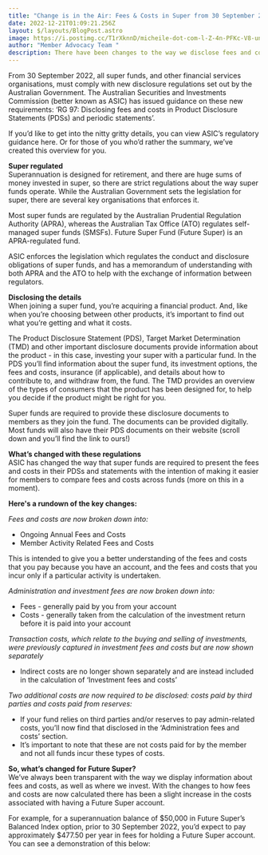 ```yaml
---
title: "Change is in the Air: Fees & Costs in Super from 30 September 2022"
date: 2022-12-21T01:09:21.256Z
layout: $/layouts/BlogPost.astro
image: https://i.postimg.cc/T1rXknnD/micheile-dot-com-l-Z-4n-PFKc-V8-unsplash.jpg
author: "Member Advocacy Team "
description: There have been changes to the way we disclose fees and costs.
---
```



From 30 September 2022, all super funds, and other financial services organisations, must comply with new disclosure regulations set out by the Australian Government. The Australian Securities and Investments Commission (better known as ASIC) has issued guidance on these new requirements: ‘RG 97: Disclosing fees and costs in Product Disclosure Statements (PDSs) and periodic statements’.

If you’d like to get into the nitty gritty details, you can view ASIC’s regulatory guidance here. Or for those of you who’d rather the summary, we’ve created this overview for you.

**Super regulated**\
Superannuation is designed for retirement, and there are huge sums of money invested in super, so there are strict regulations about the way super funds operate. While the Australian Government sets the legislation for super, there are several key organisations that enforces it.

Most super funds are regulated by the Australian Prudential Regulation Authority (APRA), whereas the Australian Tax Office (ATO) regulates self-managed super funds (SMSFs). Future Super Fund (Future Super) is an APRA-regulated fund.

ASIC enforces the legislation which regulates the conduct and disclosure obligations of super funds, and has a memorandum of understanding with both APRA and the ATO to help with the exchange of information between regulators.

**Disclosing the details**\
When joining a super fund, you’re acquiring a financial product. And, like when you’re choosing between other products, it’s important to find out what you’re getting and what it costs.

The Product Disclosure Statement (PDS), Target Market Determination (TMD) and other important disclosure documents provide information about the product - in this case, investing your super with a particular fund. In the PDS you’ll find information about the super fund, its investment options, the fees and costs, insurance (if applicable), and details about how to contribute to, and withdraw from, the fund. The TMD provides an overview of the types of consumers that the product has been designed for, to help you decide if the product might be right for you.

Super funds are required to provide these disclosure documents to members as they join the fund. The documents can be provided digitally. Most funds will also have their PDS documents on their website (scroll down and you’ll find the link to ours!)

**What’s changed with these regulations**\
ASIC has changed the way that super funds are required to present the fees and costs in their PDSs and statements with the intention of making it easier for members to compare fees and costs across funds (more on this in a moment).

**H﻿ere's a rundown of the key changes:** 

*Fees and costs are now broken down into:* 

* Ongoing Annual Fees and Costs
* Member Activity Related Fees and Costs

This is intended to give you a better understanding of the fees and costs that you pay because you have an account, and the fees and costs that you incur only if a particular activity is undertaken.

*Administration and investment fees are now broken down into:*

* Fees - generally paid by you from your account
* Costs - generally taken from the calculation of the investment return before it is paid into your account

*Transaction costs, which relate to the buying and selling of investments, were previously captured in investment fees and costs but are now shown separately*

* Indirect costs are no longer shown separately and are instead included in the calculation of ‘Investment fees and costs’

*Two additional costs are now required to be disclosed: costs paid by third parties and costs paid from reserves:*

* If your fund relies on third parties and/or reserves to pay admin-related costs, you’ll now find that disclosed in the ‘Administration fees and costs’ section. 
* It’s important to note that these are not costs paid for by the member and not all funds incur these types of costs. 





**So, what’s changed for Future Super?**\
We’ve always been transparent with the way we display information about fees and costs, as well as where we invest. With the changes to how fees and costs are now calculated there has been a slight increase in the costs associated with having a Future Super account.

For example, for a superannuation balance of $50,000 in Future Super’s Balanced Index option, prior to 30 September 2022, you’d expect to pay approximately $477.50 per year in fees for holding a Future Super account. You can see a demonstration of this below: